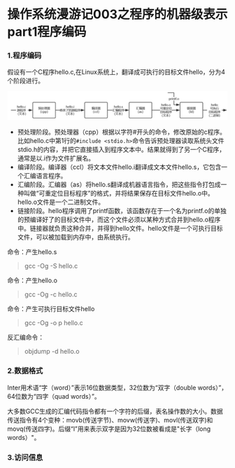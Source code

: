 # 操作系统漫游记003之程序的机器级表示part1程序编码

### 1.程序编码

假设有一个C程序hello.c,在Linux系统上，翻译成可执行的目标文件hello，分为4个阶段进行。

![](https://github.com/PansonPanson/code-collection/blob/master/image-hosting/csapp/%E7%BC%96%E8%AF%91%E7%B3%BB%E7%BB%9F.png?raw=true0)

+ 预处理阶段。预处理器（cpp）根据以字符#开头的命令，修改原始的c程序。比如hello.c中第1行的`#include <stdio.h>`命令告诉预处理器读取系统头文件stdio.h的内容，并把它直接插入到程序文本中。结果就得到了另一个C程序，通常是以.i作为文件扩展名。
+ 编译阶段。编译器（ccl）将文本文件hello.i翻译成文本文件hello.s，它包含一个汇编语言程序。
+ 汇编阶段。汇编器（as）将hello.s翻译成机器语言指令，把这些指令打包成一种叫做“可重定位目标程序”的格式，并将结果保存在目标文件hello.o中。hello.o文件是一个二进制文件。
+ 链接阶段。hello程序调用了printf函数，该函数存在于一个名为printf.o的单独的预编译好了的目标文件中，而这个文件必须以某种方式合并到hello.o程序中。链接器就负责这种合并，并得到hello文件。hello文件是一个可执行目标文件，可以被加载到内存中，由系统执行。

命令：产生hello.s

> gcc -Og -S hello.c

命令：产生hello.o

> gcc -Og -c hello.c

命令：产生可执行目标文件hello

> gcc -Og -o p hello.c

反汇编命令：

> objdump -d hello.o

### 2.数据格式

Inter用术语“字（word）”表示16位数据类型，32位数为“双字（double words）”，64位数为“四字（quad words）”。

大多数GCC生成的汇编代码指令都有一个字符的后缀，表名操作数的大小。数据传送指令有4个变种：movb(传送字节)、movw(传送字)、movl(传送双字)和movq(传送四字)。后缀“l”用来表示双字是因为32位数被看成是"长字（long words）"。

### 3.访问信息

